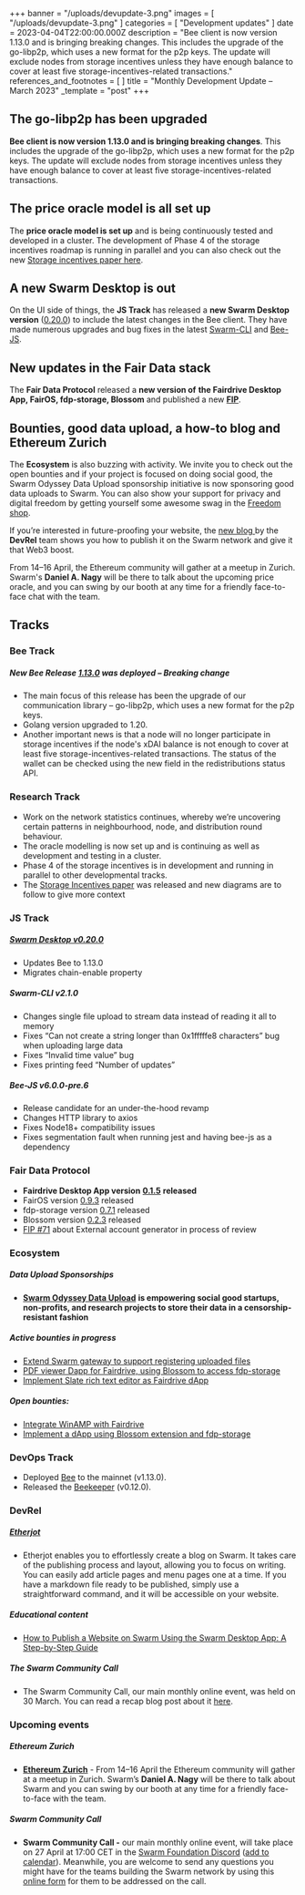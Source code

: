 +++
banner = "/uploads/devupdate-3.png"
images = [ "/uploads/devupdate-3.png" ]
categories = [ "Development updates" ]
date = 2023-04-04T22:00:00.000Z
description = "Bee client is now version 1.13.0 and is bringing breaking changes. This includes the upgrade of the go-libp2p, which uses a new format for the p2p keys. The update will exclude nodes from storage incentives unless they have enough balance to cover at least five storage-incentives-related transactions."
references_and_footnotes = [ ]
title = "Monthly Development Update – March 2023"
_template = "post"
+++

## The go-libp2p has been upgraded

**Bee client is now version 1.13.0 and is bringing breaking changes**. This includes the upgrade of the go-libp2p, which uses a new format for the p2p keys. The update will exclude nodes from storage incentives unless they have enough balance to cover at least five storage-incentives-related transactions.

## The price oracle model is all set up

The **price oracle model is set up** and is being continuously tested and developed in a cluster. The development of Phase 4 of the storage incentives roadmap is running in parallel and you can also check out the new [Storage incentives paper here](https://t.co/v7MGmMJikG).

## A new Swarm Desktop is out

On the UI side of things, the **JS Track** has released a **new Swarm Desktop version** ([0.20.0](https://github.com/ethersphere/swarm-desktop/releases/tag/v0.20.0)) to include the latest changes in the Bee client. They have made numerous upgrades and bug fixes in the latest [Swarm-CLI](https://github.com/ethersphere/swarm-cli/releases) and [Bee-JS](https://github.com/ethersphere/bee-js/releases).

## New updates in the Fair Data stack

The **Fair Data Protocol** released a **new version of** **the Fairdrive Desktop App, FairOS, fdp-storage, Blossom** and published a new [**FIP**](https://github.com/fairDataSociety/FIPs/pull/71).

## Bounties, good data upload, a how-to blog and Ethereum Zurich

The **Ecosystem** is also buzzing with activity. We invite you to check out the open bounties and if your project is focused on doing social good, the Swarm Odyssey Data Upload sponsorship initiative is now sponsoring good data uploads to Swarm. You can also show your support for privacy and digital freedom by getting yourself some awesome swag in the [Freedom shop](https://freedomshop.org/collections/swarm).

If you’re interested in future-proofing your website, the [new blog ](https://blog.ethswarm.org/foundation/2023/how-to-publish-a-website-on-swarm-using-the-swarm-desktop-app-a-step-by-step-guide/)by the **DevRel** team shows you how to publish it on the Swarm network and give it that Web3 boost.

From 14–16 April, the Ethereum community will gather at a meetup in Zurich. Swarm's **Daniel A. Nagy** will be there to talk about the upcoming price oracle, and you can swing by our booth at any time for a friendly face-to-face chat with the team.

## Tracks

### **Bee Track**

##### New Bee Release [1.13.0](https://github.com/ethersphere/bee/releases/tag/v1.13.0) was deployed – Breaking change

- The main focus of this release has been the upgrade of our communication library – go-libp2p, which uses a new format for the p2p keys.
- Golang version upgraded to 1.20.
- Another important news is that a node will no longer participate in storage incentives if the node's xDAI balance is not enough to cover at least five storage-incentives-related transactions. The status of the wallet can be checked using the new field in the redistributions status API.

### **Research Track**

- Work on the network statistics continues, whereby we’re uncovering certain patterns in neighbourhood, node, and distribution round behaviour.
- The oracle modelling is now set up and is continuing as well as development and testing in a cluster.
- Phase 4 of the storage incentives is in development and running in parallel to other developmental tracks.
- The [Storage Incentives paper](https://t.co/v7MGmMJikG) was released and new diagrams are to follow to give more context

### **JS Track**

##### [**Swarm Desktop v0.20.0**](https://github.com/ethersphere/swarm-desktop/releases/tag/v0.20.0)

- Updates Bee to 1.13.0
- Migrates chain-enable property

##### Swarm-CLI v2.1.0

- Changes single file upload to stream data instead of reading it all to memory
- Fixes “Can not create a string longer than 0x1fffffe8 characters” bug when uploading large data
- Fixes “Invalid time value” bug
- Fixes printing feed “Number of updates”

##### Bee-JS v6.0.0-pre.6

- Release candidate for an under-the-hood revamp
- Changes HTTP library to axios
- Fixes Node18+ compatibility issues
- Fixes segmentation fault when running jest and having bee-js as a dependency

### **Fair Data Protocol**

- **Fairdrive Desktop App version** [**0.1.5**](https://github.com/fairDataSociety/fairdrive-desktop-app/releases/tag/v0.1.5) **released**
- FairOS version [0.9.3](https://github.com/fairDataSociety/fairOS-dfs/releases/tag/v0.9.3) released
- fdp-storage version [0.7.1](https://github.com/fairDataSociety/fdp-storage/releases/tag/v0.7.1) released
- Blossom version [0.2.3](https://github.com/fairDataSociety/blossom/releases/tag/blossom-ext-v0.2.3) released
- [FIP #71](https://github.com/fairDataSociety/FIPs/pull/71) about External account generator in process of review

### **Ecosystem**

##### **Data Upload Sponsorships**

- [**Swarm Odyssey Data Upload**](http://my.ethswarm.org/uploads) **is empowering social good startups, non-profits, and research projects to store their data in a censorship-resistant fashion**

##### Active bounties in progress

- [Extend Swarm gateway to support registering uploaded files](https://bounties.gitcoin.co/issue/29813)
- [PDF viewer Dapp for Fairdrive, using Blossom to access fdp-storage](https://bounties.gitcoin.co/issue/29812)
- [Implement Slate rich text editor as Fairdrive dApp](https://bounties.gitcoin.co/issue/29819)

##### Open bounties:

- [Integrate WinAMP with Fairdrive](https://bounties.gitcoin.co/issue/29335)
- [Implement a dApp using Blossom extension and fdp-storage](https://bounties.gitcoin.co/issue/29811)

### **DevOps Track**

- Deployed [Bee](https://github.com/ethersphere/bee) to the mainnet (v1.13.0).
- Released the [Beekeeper](https://github.com/ethersphere/beekeeper) (v0.12.0).

### **DevRel**

##### [**Etherjot**](https://github.com/Cafe137/etherjot)

- Etherjot enables you to effortlessly create a blog on Swarm. It takes care of the publishing process and layout, allowing you to focus on writing. You can easily add article pages and menu pages one at a time. If you have a markdown file ready to be published, simply use a straightforward command, and it will be accessible on your website.

##### Educational content

- [How to Publish a Website on Swarm Using the Swarm Desktop App: A Step-by-Step Guide](https://blog.ethswarm.org/foundation/2023/how-to-publish-a-website-on-swarm-using-the-swarm-desktop-app-a-step-by-step-guide/)

##### The Swarm Community Call

- The Swarm Community Call, our main monthly online event, was held on 30 March. You can read a recap blog post about it [here](https://blog.ethswarm.org/foundation/2023/swarm-community-call-30-march-recap/).

### **Upcoming events**

##### **Ethereum Zurich**

- [**Ethereum Zurich**](https://ethereumzuri.ch/) - From 14–16 April the Ethereum community will gather at a meetup in Zurich. Swarm’s **Daniel A. Nagy** will be there to talk about Swarm and you can swing by our booth at any time for a friendly face-to-face with the team.

##### **Swarm Community Call**

- **Swarm Community Call -** our main monthly online event, will take place on 27 April at 17:00 CET in the [Swarm Foundation Discord](https://discord.com/channels/799027393297514537/801438093927776286) ([add to calendar](https://www.addevent.com/event/yr16580319)). Meanwhile, you are welcome to send any questions you might have for the teams building the Swarm network by using this [online form](https://airtable.com/shrBRyrMkXFsJvLS3) for them to be addressed on the call.
